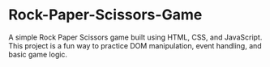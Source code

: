 # Rock-Paper-Scissors-Game
A simple Rock Paper Scissors game built using HTML, CSS, and JavaScript. This project is a fun way to practice DOM manipulation, event handling, and basic game logic.
